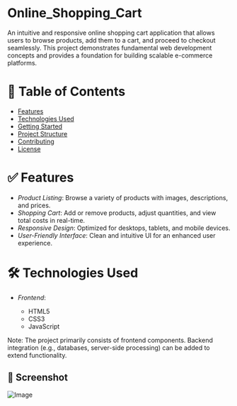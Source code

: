 # Online_Shopping_Cart

An intuitive and responsive online shopping cart application that allows users to browse products, add them to a cart, and proceed to checkout seamlessly. This project demonstrates fundamental web development concepts and provides a foundation for building scalable e-commerce platforms.

# 📌 Table of Contents

* [Features](#features)
* [Technologies Used](#technologies-used)
* [Getting Started](#getting-started)
* [Project Structure](#project-structure)
* [Contributing](#contributing)
* [License](#license)

# ✅ Features

* *Product Listing*: Browse a variety of products with images, descriptions, and prices.
* *Shopping Cart*: Add or remove products, adjust quantities, and view total costs in real-time.
* *Responsive Design*: Optimized for desktops, tablets, and mobile devices.
* *User-Friendly Interface*: Clean and intuitive UI for an enhanced user experience.

# 🛠 Technologies Used

* *Frontend*:

  * HTML5
  * CSS3
  * JavaScript

Note: The project primarily consists of frontend components. Backend integration (e.g., databases, server-side processing) can be added to extend functionality.

## 📸 Screenshot
![Image](https://github.com/user-attachments/assets/79b442bb-d435-405c-a554-a9b1d6cd9295)

